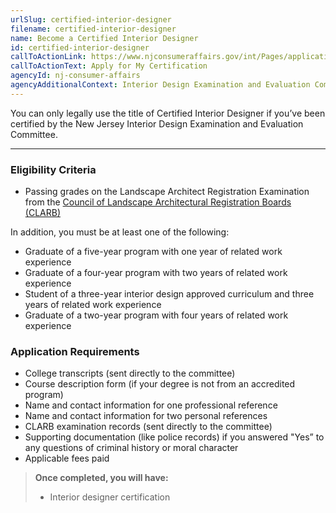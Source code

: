 ```yaml
---
urlSlug: certified-interior-designer
filename: certified-interior-designer
name: Become a Certified Interior Designer
id: certified-interior-designer
callToActionLink: https://www.njconsumeraffairs.gov/int/Pages/applications.aspx
callToActionText: Apply for My Certification
agencyId: nj-consumer-affairs
agencyAdditionalContext: Interior Design Examination and Evaluation Committee
---
```


You can only legally use the title of Certified Interior Designer if you’ve been certified by the New Jersey Interior Design Examination and Evaluation Committee.

---

### Eligibility Criteria

- Passing grades on the Landscape Architect Registration Examination from the [Council of Landscape Architectural Registration Boards (CLARB)](https://www.clarb.org)

In addition, you must be at least one of the following:

- Graduate of a five-year program with one year of related work experience
- Graduate of a four-year program with two years of related work experience
- Student of a three-year interior design approved curriculum and three years of related work experience
- Graduate of a two-year program with four years of related work experience

### Application Requirements

- College transcripts (sent directly to the committee)
- Course description form (if your degree is not from an accredited program)
- Name and contact information for one professional reference
- Name and contact information for two personal references
- CLARB examination records (sent directly to the committee)
- Supporting documentation (like police records) if you answered "Yes” to any questions of criminal history or moral character
- Applicable fees paid

> **Once completed, you will have:**
>
> - Interior designer certification
